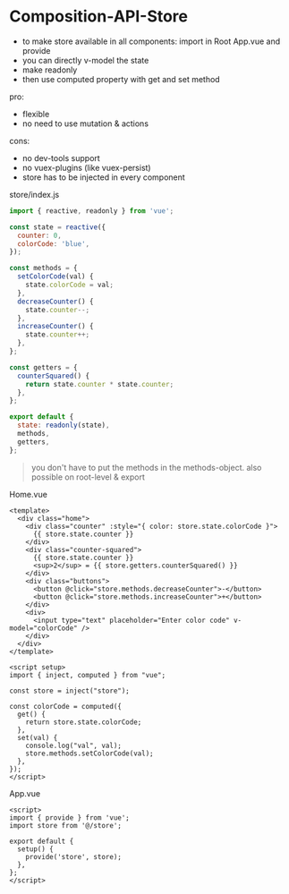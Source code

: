 # Composition-API-Store

- to make store available in all components: import in Root App.vue and provide
- you can directly v-model the state
- make readonly
- then use computed property with get and set method

pro:

- flexible
- no need to use mutation & actions

cons:

- no dev-tools support
- no vuex-plugins (like vuex-persist)
- store has to be injected in every component

store/index.js

```js
import { reactive, readonly } from 'vue';

const state = reactive({
  counter: 0,
  colorCode: 'blue',
});

const methods = {
  setColorCode(val) {
    state.colorCode = val;
  },
  decreaseCounter() {
    state.counter--;
  },
  increaseCounter() {
    state.counter++;
  },
};

const getters = {
  counterSquared() {
    return state.counter * state.counter;
  },
};

export default {
  state: readonly(state),
  methods,
  getters,
};
```

> you don't have to put the methods in the methods-object. also possible on root-level & export

Home.vue

```vue
<template>
  <div class="home">
    <div class="counter" :style="{ color: store.state.colorCode }">
      {{ store.state.counter }}
    </div>
    <div class="counter-squared">
      {{ store.state.counter }}
      <sup>2</sup> = {{ store.getters.counterSquared() }}
    </div>
    <div class="buttons">
      <button @click="store.methods.decreaseCounter">-</button>
      <button @click="store.methods.increaseCounter">+</button>
    </div>
    <div>
      <input type="text" placeholder="Enter color code" v-model="colorCode" />
    </div>
  </div>
</template>

<script setup>
import { inject, computed } from "vue";

const store = inject("store");

const colorCode = computed({
  get() {
    return store.state.colorCode;
  },
  set(val) {
    console.log("val", val);
    store.methods.setColorCode(val);
  },
});
</script>
```

App.vue

```vue
<script>
import { provide } from 'vue';
import store from '@/store';

export default {
  setup() {
    provide('store', store);
  },
};
</script>
```

